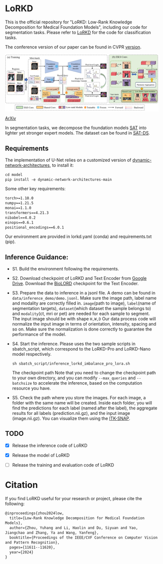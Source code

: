 # LoRKD
This is the official repository for "LoRKD: Low-Rank Knowledge Decomposition for Medical Foundation Models", including our code for segmentation tasks. Please refer to [LoRKD](https://github.com/MediaBrain-SJTU/LoRKD) for the code for classification tasks.

The conference version of our paper can be found in CVPR [version](https://openaccess.thecvf.com/content/CVPR2024/html/Zhou_Low-Rank_Knowledge_Decomposition_for_Medical_Foundation_Models_CVPR_2024_paper.html).

<img src="docs/method-lorkd.jpg" alt="" align=center />

[ArXiv](https://arxiv.org/abs/2404.17184)

In segmentation tasks, we decompose the foundation models [SAT](https://github.com/zhaoziheng/SAT) into lighter yet stronger expert models. The dataset can be found in [SAT-DS](https://github.com/zhaoziheng/SAT-DS/tree/main).


## Requirements
The implementation of U-Net relies on a customized version of [dynamic-network-architectures](https://github.com/MIC-DKFZ/dynamic-network-architectures), to install it:
```
cd model
pip install -e dynamic-network-architectures-main
```

Some other key requirements:
```
torch>=1.10.0
numpy==1.21.5
monai==1.1.0 
transformers==4.21.3
nibabel==4.0.2
einops==0.6.1
positional_encodings==6.0.1
```

Our environment are provided in lorkd.yaml (conda) and requirements.txt (pip).

## Inference Guidance:
- S1. Build the environment following the requirements.

- S2. Download checkpoint of LoRKD and Text Encoder from [Google Drive](https://drive.google.com/drive/folders/1VJFXGf-bdYuDwKI5xDKtlEi-uQT3GTO3?usp=share_link). Download the [BioLORD](https://huggingface.co/FremyCompany/BioLORD-2023-C) checkpoint for the Text Encoder.

- S3. Prepare the data to inference in a jsonl file. A demo can be found in `data/inference_demo/demo.jsonl`. Make sure the image path, label name and modality are correctly filled in. `image`(path to image), `label`(name of segmentation targets), `dataset`(which dataset the sample belongs to) and `modality`(ct, mri or pet) are needed for each sample to segment. 
The input image should be with shape `H,W,D` Our data process code will normalize the input image in terms of orientation, intensity, spacing and so on. Make sure the normalization is done correctly to guarantee the performance of the model.

- S4. Start the inference. Please uses the two sample scripts in sbatch_script, which correspond to the LoRKD-Pro and LoRKD-Nano model respectively.
    ```
    sh sbatch_script/inference_lorkd_imbalance_pro_lora.sh
    ```
    The checkpoint path
    Note that you need to change the checkpoint path to your own directory, and you can modify `--max_queries` and `--batchsize` to accelerate the inference, based on the computation resource you have.

- S5. Check the path where you store the images. For each image, a folder with the same name will be created. Inside each folder, you will find the predictions for each label (named after the label), the aggregate results for all labels (prediction.nii.gz), and the input image (image.nii.gz). You can visualize them using the [ITK-SNAP](http://www.itksnap.org/pmwiki/pmwiki.php).


## TODO
- [x] Release the inference code of LoRKD
- [x] Release the model of LoRKD
- [ ] Release the training and evaluation code of LoRKD


# Citation
If you find LoRKD useful for your research or project, please cite the following:
```
@inproceedings{zhou2024low,
  title={Low-Rank Knowledge Decomposition for Medical Foundation Models},
  author={Zhou, Yuhang and Li, Haolin and Du, Siyuan and Yao, Jiangchao and Zhang, Ya and Wang, Yanfeng},
  booktitle={Proceedings of the IEEE/CVF Conference on Computer Vision and Pattern Recognition},
  pages={11611--11620},
  year={2024}
}
```
